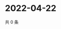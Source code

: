 # 2022-04-22

共 0 条

<!-- BEGIN WEIBO -->
<!-- 最后更新时间 Fri Apr 22 2022 21:32:00 GMT+0800 (China Standard Time) -->

<!-- END WEIBO -->
